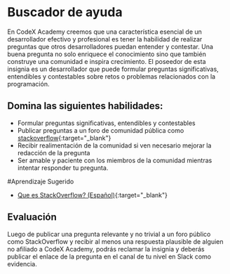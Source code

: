 # Buscador de ayuda

En CodeX Academy creemos que una característica esencial de un desarrollador efectivo y profesional es tener la habilidad de realizar preguntas que otros desarrolladores puedan entender y contestar. Una buena pregunta no solo enriquece el conocimiento sino que también construye una comunidad e inspira crecimiento. El poseedor de esta insignia es un desarrollador que puede formular preguntas significativas, entendibles y contestables sobre retos o problemas relacionados con la programación.

## Domina las siguientes habilidades:

* Formular preguntas significativas, entendibles y contestables
* Publicar preguntas a un foro de comunidad pública como [stackoverflow](https://stackoverflow.com){:target="_blank"}
* Recibir realimentación de la comunidad si ven necesario mejorar la redacción de la pregunta
* Ser amable y paciente con los miembros de la comunidad mientras intentar responder tu pregunta.

#Aprendizaje Sugerido

* [Que es StackOverflow? (Español)](https://www.youtube.com/watch?v=DYpOsgBdN6k){:target="_blank"}

## Evaluación

Luego de publicar una pregunta relevante y no trivial a un foro público como StackOverflow y recibir al menos una respuesta plausible de alguien no afiliado a CodeX Academy, podrás reclamar la insignia y deberás publicar el enlace de la pregunta en el canal de tu nivel en Slack como evidencia.